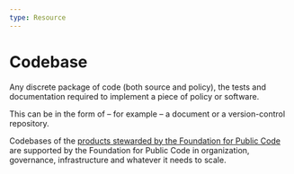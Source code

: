 ```yaml
---
type: Resource
---
```


# Codebase

Any discrete package of code (both source and policy), the tests and documentation required to implement a piece of policy or software.

This can be in the form of – for example – a document or a version-control repository.

Codebases of the [products stewarded by the Foundation for Public Code](../activities/codebase-stewardship/index.md) are supported by the Foundation for Public Code in organization, governance, infrastructure and whatever it needs to scale.
